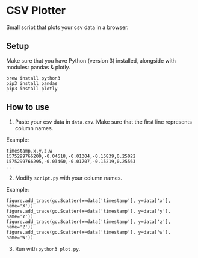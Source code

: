 # CSV Plotter

Small script that plots your csv data in a browser.

## Setup
Make sure that you have Python (version 3) installed, alongside with modules: pandas & plotly.
```
brew install python3
pip3 install pandas
pip3 install plotly
```

## How to use

1. Paste your csv data in `data.csv`. Make sure that the first line represents column names.

Example:
```
timestamp,x,y,z,w
1575299766209,-0.04618,-0.01304,-0.15839,0.25022
1575299766295,-0.03460,-0.01707,-0.15219,0.25563
...
```

2. Modify `script.py` with your column names.

Example:
```
figure.add_trace(go.Scatter(x=data['timestamp'], y=data['x'], name='X'))
figure.add_trace(go.Scatter(x=data['timestamp'], y=data['y'], name='Y'))
figure.add_trace(go.Scatter(x=data['timestamp'], y=data['z'], name='Z'))
figure.add_trace(go.Scatter(x=data['timestamp'], y=data['w'], name='W'))
```

3. Run with `python3 plot.py`.


